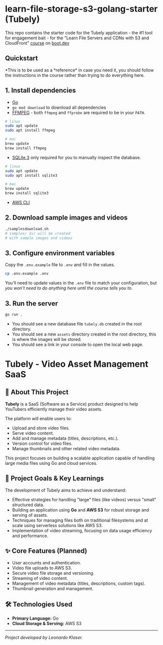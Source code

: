 # learn-file-storage-s3-golang-starter (Tubely)

This repo contains the starter code for the Tubely application - the #1 tool for engagement bait - for the "Learn File Servers and CDNs with S3 and CloudFront" [course](https://www.boot.dev/courses/learn-file-servers-s3-cloudfront-golang) on [boot.dev](https://www.boot.dev)

## Quickstart

*This is to be used as a *reference\* in case you need it, you should follow the instructions in the course rather than trying to do everything here.

## 1. Install dependencies

- [Go](https://golang.org/doc/install)
- `go mod download` to download all dependencies
- [FFMPEG](https://ffmpeg.org/download.html) - both `ffmpeg` and `ffprobe` are required to be in your `PATH`.

```bash
# linux
sudo apt update
sudo apt install ffmpeg

# mac
brew update
brew install ffmpeg
```

- [SQLite 3](https://www.sqlite.org/download.html) only required for you to manually inspect the database.

```bash
# linux
sudo apt update
sudo apt install sqlite3

# mac
brew update
brew install sqlite3
```

- [AWS CLI](https://docs.aws.amazon.com/cli/latest/userguide/getting-started-install.html)

## 2. Download sample images and videos

```bash
./samplesdownload.sh
# samples/ dir will be created
# with sample images and videos
```

## 3. Configure environment variables

Copy the `.env.example` file to `.env` and fill in the values.

```bash
cp .env.example .env
```

You'll need to update values in the `.env` file to match your configuration, but _you won't need to do anything here until the course tells you to_.

## 3. Run the server

```bash
go run .
```

- You should see a new database file `tubely.db` created in the root directory.
- You should see a new `assets` directory created in the root directory, this is where the images will be stored.
- You should see a link in your console to open the local web page.



# Tubely - Video Asset Management SaaS

## 🚀 About This Project

**Tubely** is a SaaS (Software as a Service) product designed to help YouTubers efficiently manage their video assets.

The platform will enable users to:
*   Upload and store video files.
*   Serve video content.
*   Add and manage metadata (titles, descriptions, etc.).
*   Version control for video files.
*   Manage thumbnails and other related video metadata.

This project focuses on building a scalable application capable of handling large media files using Go and cloud services.

## 🎯 Project Goals & Key Learnings

The development of Tubely aims to achieve and understand:

*   Effective strategies for handling "large" files (like videos) versus "small" structured data.
*   Building an application using **Go** and **AWS S3** for robust storage and serving of assets.
*   Techniques for managing files both on traditional filesystems and at scale using serverless solutions like AWS S3.
*   Implementation of video streaming, focusing on data usage efficiency and performance.

## ✨ Core Features (Planned)

*   User accounts and authentication.
*   Video file uploads to AWS S3.
*   Secure video file storage and versioning.
*   Streaming of video content.
*   Management of video metadata (titles, descriptions, custom tags).
*   Thumbnail generation and management.

## 🛠️ Technologies Used

*   **Primary Language:** Go
*   **Cloud Storage & Serving:** AWS S3

---

*Project developed by Leonardo Klaser.*
